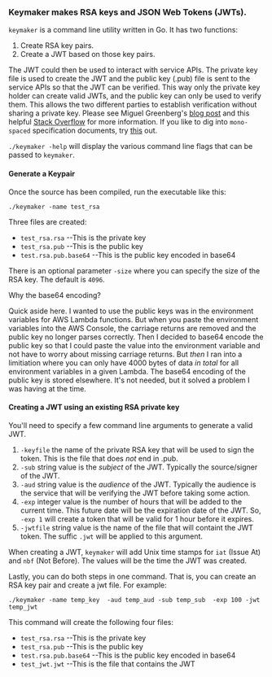 ### Keymaker makes RSA keys and JSON Web Tokens (JWTs).

`keymaker` is a command line utility written in Go.  It has two functions:
1. Create RSA key pairs.
1. Create a JWT based on those key pairs.

The JWT could then be used to interact with service APIs.  The private key file is used to create the JWT and the public key (.pub) file is sent to the service APIs so that the JWT can be verified.  This way only the private key holder can create valid JWTs, and the public key can only be used to verify them.  This allows the two different parties to establish verification without sharing a private key.  Please see Miguel Greenberg's [blog post](https://blog.miguelgrinberg.com/post/json-web-tokens-with-public-key-signatures) and this helpful [Stack Overflow](https://stackoverflow.com/a/44352675/13324985) for more information.  If you like to dig into `mono-spaced` specification documents, try [this](https://tools.ietf.org/html/rfc7518#page-8) out.

`./keymaker -help` will display the various command line flags that can be passed to `keymaker`.

#### Generate a Keypair

Once the source has been compiled, run the executable like this:

`./keymaker -name test_rsa`

Three files are created:

* `test_rsa.rsa` --This is the private key
* `test_rsa.pub` --This is the public key
* `test.rsa.pub.base64` --This is the public key encoded in base64

There is an optional parameter `-size` where you can specify the size of the RSA key.  The default is `4096`.

Why the base64 encoding?

Quick aside here.  I wanted to use the public keys was in the environment variables for AWS Lambda functions.  But when you paste the environment variables into the AWS Console, the carriage returns are removed and the public key no longer parses correctly.  Then I decided to base64 encode the public key so that I could paste the value into the environment variable and not have to worry about missing carriage returns.  But _then_ I ran into a limitiation where you can only have 4000 bytes of data _in total_ for all environment variables in a given Lambda.  The base64 encoding of the public key is stored elsewhere.  It's not needed, but it solved a problem I was having at the time.

#### Creating a JWT using an existing RSA private key

You'll need to specify a few command line arguments to generate a valid JWT.  

1. `-keyfile` the name of the private RSA key that will be used to sign the token.  This is the file that does _not_ end in .pub.
1. `-sub` string value is the _subject_ of the JWT.  Typically the source/signer of the JWT.
1. `-aud` string value is the _audience_ of the JWT.  Typically the audience is the service that will be verifying the JWT before taking some action.
1. `-exp` integer value is the number of hours that will be added to the current time.  This future date will be the expiration date of the JWT.  So, `-exp 1` will create a token that will be valid for 1 hour before it expires.
1. `-jwtfile` string value is the name of the file that will containt the JWT token.  The suffic `.jwt` will be applied to this argument.

When creating a JWT, `keymaker` will add Unix time stamps for `iat` (Issue At) and `nbf` (Not Before).  The values will be the time the JWT was created.


Lastly, you can do both steps in one command.  That is, you can create an RSA key pair and create a jwt file.  For example:

`./keymaker -name temp_key  -aud temp_aud -sub temp_sub  -exp 100 -jwt temp_jwt` 

This command will create the following four files:

* `test_rsa.rsa` --This is the private key
* `test_rsa.pub` --This is the public key
* `test.rsa.pub.base64` --This is the public key encoded in base64
* `test_jwt.jwt` --This is the file that contains the JWT
